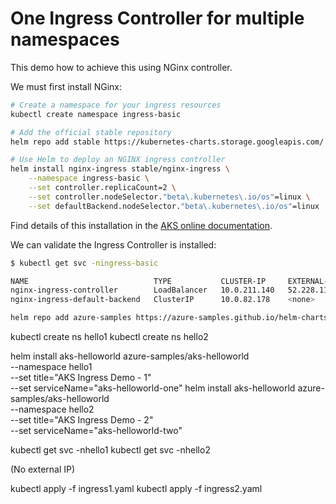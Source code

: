 # One Ingress Controller for multiple namespaces

This demo how to achieve this using NGinx controller.

We must first install NGinx:

```bash
# Create a namespace for your ingress resources
kubectl create namespace ingress-basic

# Add the official stable repository
helm repo add stable https://kubernetes-charts.storage.googleapis.com/

# Use Helm to deploy an NGINX ingress controller
helm install nginx-ingress stable/nginx-ingress \
    --namespace ingress-basic \
    --set controller.replicaCount=2 \
    --set controller.nodeSelector."beta\.kubernetes\.io/os"=linux \
    --set defaultBackend.nodeSelector."beta\.kubernetes\.io/os"=linux
```

Find details of this installation in the [AKS online documentation](https://docs.microsoft.com/en-us/azure/aks/ingress-basic#create-an-ingress-controller).

We can validate the Ingress Controller is installed:

```bash
$ kubectl get svc -ningress-basic

NAME                            TYPE           CLUSTER-IP     EXTERNAL-IP      PORT(S)                      AGE
nginx-ingress-controller        LoadBalancer   10.0.211.140   52.228.111.215   80:30725/TCP,443:30354/TCP   34m
nginx-ingress-default-backend   ClusterIP      10.0.82.178    <none>           80/TCP                       34m
```

```bash
helm repo add azure-samples https://azure-samples.github.io/helm-charts/
```

kubectl create ns hello1
kubectl create ns hello2

helm install aks-helloworld azure-samples/aks-helloworld \
    --namespace hello1 \
    --set title="AKS Ingress Demo - 1" \
    --set serviceName="aks-helloworld-one"
helm install aks-helloworld azure-samples/aks-helloworld \
    --namespace hello2 \
    --set title="AKS Ingress Demo - 2" \
    --set serviceName="aks-helloworld-two"

kubectl get svc -nhello1
kubectl get svc -nhello2

(No external IP)

kubectl apply -f ingress1.yaml
kubectl apply -f ingress2.yaml
